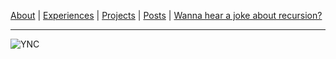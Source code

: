 [About]({{site.baseurl}}/about.html) \| 
[Experiences]({{site.baseurl}}/experiences.html) \| 
[Projects]({{site.baseurl}}/projects.html) \| 
[Posts]({{site.baseurl}}/posts.html) \|
[Wanna hear a joke about recursion?]({{site.baseurl}})

-----------

![YNC]({{site.baseurl}}/assets/images/IMG_9640.JPG)

